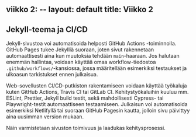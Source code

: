viikko 2: --
layout: default
title: Viikko 2
---

## Jekyll-teema ja CI/CD 

Jekyll-sivustoa voi automatisoida helposti GitHub Actions -toiminnolla. GitHub Pages tukee Jekylliä suoraan, joten sivut rakennetaan automaattisesti aina kun muutoksia tehdään `main`-haaraan. Jos halutaan enemmän hallintaa, voidaan käyttää omaa workflow-tiedostoa `.github/workflows/`-kansiossa, jossa määritellään esimerkiksi testaukset ja ulkoasun tarkistukset ennen julkaisua.

Web-sovellusten CI/CD-putkiston rakentamiseen voidaan käyttää työkaluja kuten GitHub Actions, Travis CI tai GitLab CI. Kehitystyökaluihin kuuluu mm. ESLint, Prettier, Jekyll build testit, sekä mahdollisesti Cypress- tai Playwright-testit automaattiseen testaamiseen. Julkaisun voi automatisoida esimerkiksi Netlifyllä tai suoraan GitHub Pagesin kautta, jolloin sivu päivittyy aina uusimman version mukaan.

Näin varmistetaan sivuston toimivuus ja laadukas kehitysprosessi.
